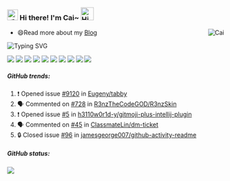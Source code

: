 
<h3>
  <img src="https://media.giphy.com/media/hvRJCLFzcasrR4ia7z/giphy.gif" width="25" alt="手势">
  Hi there! I'm Cai~ 
  <img src="https://emojis.slackmojis.com/emojis/images/1588866973/8934/hellokittydance.gif?1588866973" alt="Hi" width="30" />
</h3>

<a href="https://github.com/good-ideal">
  <div align="right" >
     <img align="right" src="https://access-counter.vercel.app/api/counter?name=good-ideal&theme=006&length=7" alt="Cai" />
  </div>
</a>

- 😄Read more about my [Blog](http://blog.s6.design)

![Typing SVG](https://readme-typing-svg.herokuapp.com?font=DynaPuff&size=20&pause=1000&color=9999FF&center=true&vCenter=true&width=500&height=22&lines=Thank+you+for+your+attention.🎈)

![](https://img.shields.io/badge/Java-red.svg?logo=openjdk) ![](https://img.shields.io/badge/SpringBoot-blue.svg?logo=springboot) ![](https://img.shields.io/badge/-Nodejs-43853d?style=flat-square&logo=Node.js&logoColor=white) ![](https://img.shields.io/badge/-Vue.js-29beb0?style=flat-square&logo=vue.js&labelColor=ffffff&color=4FC08D) ![](https://img.shields.io/badge/-Electron-white?style=flat-square&logo=electron&logoColor=white&color=47848F) ![](https://img.shields.io/badge/-NPM-CB3837?style=flat-square&logo=npm&logoColor=white) ![](https://img.shields.io/badge/-Github_Actions-2088FF?style=flat-square&logo=github-actions&logoColor=white) ![](https://img.shields.io/badge/-MySQL-white?style=flat-square&logo=MySQL&logoColor=white&color=fff&labelColor=4479A1) ![](https://img.shields.io/badge/-Jenkins-white?style=flat-square&logo=Jenkins&labelColor=D24939&color=white&logoColor=white) ![](https://img.shields.io/badge/-Docker-white?style=flat-square&logo=Docker&labelColor=2496ED&color=2496ED&logoColor=white)


##### GitHub trends:
<!--START_SECTION:activity-->
1. ❗ Opened issue [#9120](https://github.com/Eugeny/tabby/issues/9120) in [Eugeny/tabby](https://github.com/Eugeny/tabby)
2. 🗣 Commented on [#728](https://github.com/R3nzTheCodeGOD/R3nzSkin/issues/728#issuecomment-1698669109) in [R3nzTheCodeGOD/R3nzSkin](https://github.com/R3nzTheCodeGOD/R3nzSkin)
3. ❗ Opened issue [#5](https://github.com/h3110w0r1d-y/gitmoji-plus-intellij-plugin/issues/5) in [h3110w0r1d-y/gitmoji-plus-intellij-plugin](https://github.com/h3110w0r1d-y/gitmoji-plus-intellij-plugin)
4. 🗣 Commented on [#45](https://github.com/ClassmateLin/dm-ticket/issues/45#issuecomment-1567699144) in [ClassmateLin/dm-ticket](https://github.com/ClassmateLin/dm-ticket)
5. 🔒 Closed issue [#96](https://github.com/jamesgeorge007/github-activity-readme/issues/96) in [jamesgeorge007/github-activity-readme](https://github.com/jamesgeorge007/github-activity-readme)
<!--END_SECTION:activity-->

##### GitHub status:
![](https://github-readme-activity-graph.vercel.app/graph?username=good-ideal&theme=tokyo-night&height=320)




